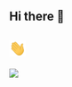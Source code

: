 ## Hi there 👋

<!--
**shreynavadia/shreynavadia** is a ✨ _special_ ✨ repository because its `README.md` (this file) appears on your GitHub profile.

Here are some ideas to get you started:

- 🔭 I’m currently working on ...
- 🌱 I’m currently learning ...
- 👯 I’m looking to collaborate on ...
- 🤔 I’m looking for help with ...
- 💬 Ask me about ...
- 📫 How to reach me: ...
- 😄 Pronouns: ...
- ⚡ Fun fact: ...
-->

<h2><img src="https://raw.githubusercontent.com/ABSphreak/ABSphreak/master/gifs/Hi.gif" width="30px"></h2>
  <img src ="https://github-readme-stats.vercel.app/api?username=shreynavadia&show_icons=true&count_private=true&theme=default&hide_border=true&hide=issues,contribs">

